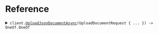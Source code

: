 # Reference
<details><summary><code>client.<a href="/src/SeedApi/SeedApiClient.cs">UploadJsonDocumentAsync</a>(UploadDocumentRequest { ... }) -> OneOf.OneOf<DocumentMetadata, DocumentUploadResult></code></summary>
<dl>
<dd>

#### 🔌 Usage

<dl>
<dd>

<dl>
<dd>

```csharp
await client.UploadJsonDocumentAsync(new UploadDocumentRequest());
```
</dd>
</dl>
</dd>
</dl>

#### ⚙️ Parameters

<dl>
<dd>

<dl>
<dd>

**request:** `UploadDocumentRequest` 
    
</dd>
</dl>
</dd>
</dl>


</dd>
</dl>
</details>
